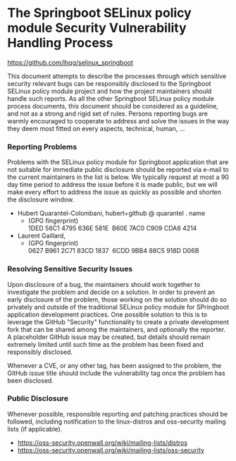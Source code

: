 The Springboot SELinux policy module Security Vulnerability Handling Process
=============================================================================

<https://github.com/lhqg/selinux_springboot>

This document attempts to describe the processes through which sensitive
security relevant bugs can be responsibly disclosed to the Springboot SELinux
policy module project and how the project maintainers should handle such
reports.
As all the other Springboot SELinux policy module process documents, this
document should be considered as a guideline, and not as a strong and rigid
set of rules. Persons reporting bugs are warmly encouraged to cooperate to
address and solve the issues in the way they deem most fitted on every
aspects, technical, human, ...

### Reporting Problems

Problems with the SELinux policy module for Springboot application that are
not suitable for immediate public disclosure should be reported via e-mail
to the current maintainers in the list is below.
We typically request at most a 90 day time period to address the issue
before it is made public, but we will make every effort to address
the issue as quickly as possible and shorten the disclosure window.

* Hubert Quarantel-Colombani, hubert+github @ quarantel . name
  * (GPG fingerprint) 1DED 56C1 4795 636E 581E  B60E 7AC0 C909 CDA8 4214
* Laurent Gaillard,
  * (GPG fingerprint) 0627 B961 2C71 83CD 1837  6CDD 9BB4 88C5 918D D06B

### Resolving Sensitive Security Issues

Upon disclosure of a bug, the maintainers should work together to investigate
the problem and decide on a solution. In order to prevent an early disclosure
of the problem, those working on the solution should do so privately and
outside of the traditional SELinux policy module for SPringboot application
development practices. One possible solution to this is to leverage the
GitHub "Security" functionality to create a private development fork that can
be shared among the maintainers, and optionally the reporter. A placeholder
GitHub issue may be created, but details should remain extremely limited
until such time as the problem has been fixed and responsibly disclosed.

Whenever a CVE, or any other tag, has been assigned to the problem, the
GitHub issue title should include the vulnerability tag once the problem has
been disclosed.

### Public Disclosure

Whenever possible, responsible reporting and patching practices should be
followed, including notification to the linux-distros and oss-security mailing
lists (if applicable).

* <https://oss-security.openwall.org/wiki/mailing-lists/distros>
* <https://oss-security.openwall.org/wiki/mailing-lists/oss-security>